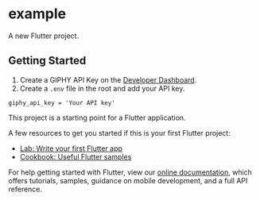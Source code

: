 # example

A new Flutter project.

## Getting Started

1. Create a GIPHY API Key on the [Developer Dashboard](https://developers.giphy.com/dashboard/).
2. Create a ```.env``` file in the root and add your API key.

```
giphy_api_key = 'Your API key'
```

This project is a starting point for a Flutter application.

A few resources to get you started if this is your first Flutter project:

- [Lab: Write your first Flutter app](https://flutter.dev/docs/get-started/codelab)
- [Cookbook: Useful Flutter samples](https://flutter.dev/docs/cookbook)

For help getting started with Flutter, view our
[online documentation](https://flutter.dev/docs), which offers tutorials,
samples, guidance on mobile development, and a full API reference.
